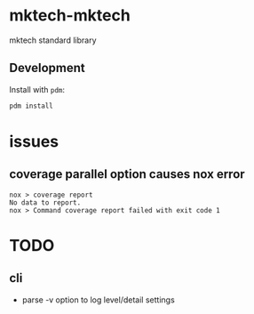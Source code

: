 # mktech-mktech

mktech standard library

## Development

Install with `pdm`:

```bash
pdm install
```

# issues

## coverage parallel option causes nox error

```
nox > coverage report
No data to report.
nox > Command coverage report failed with exit code 1
```

# TODO

## cli

- parse -v option to log level/detail settings
